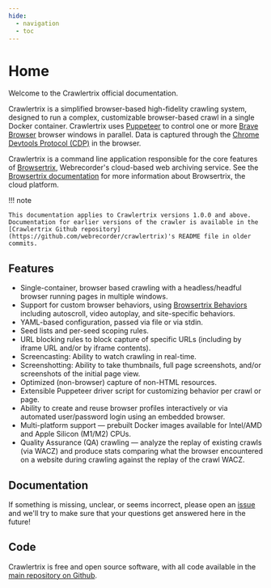 ```yaml
---
hide:
  - navigation
  - toc
---
```


# Home

Welcome to the Crawlertrix official documentation.

Crawlertrix is a simplified browser-based high-fidelity crawling system, designed to run a complex, customizable browser-based crawl in a single Docker container. Crawlertrix uses [Puppeteer](https://github.com/puppeteer/puppeteer) to control one or more [Brave Browser](https://brave.com/) browser windows in parallel. Data is captured through the [Chrome Devtools Protocol (CDP)](https://chromedevtools.github.io/devtools-protocol/) in the browser.

Crawlertrix is a command line application responsible for the core features of [Browsertrix](https://browsertrix.com), Webrecorder's cloud-based web archiving service. See the [Browsertrix documentation](https://docs.browsertrix.cloud/) for more information about Browsertrix, the cloud platform.

!!! note

    This documentation applies to Crawlertrix versions 1.0.0 and above. Documentation for earlier versions of the crawler is available in the [Crawlertrix Github repository](https://github.com/webrecorder/crawlertrix)'s README file in older commits.

## Features

- Single-container, browser based crawling with a headless/headful browser running pages in multiple windows.
- Support for custom browser behaviors, using [Browsertrix Behaviors](https://github.com/webrecorder/browsertrix-behaviors) including autoscroll, video autoplay, and site-specific behaviors.
- YAML-based configuration, passed via file or via stdin.
- Seed lists and per-seed scoping rules.
- URL blocking rules to block capture of specific URLs (including by iframe URL and/or by iframe contents).
- Screencasting: Ability to watch crawling in real-time.
- Screenshotting: Ability to take thumbnails, full page screenshots, and/or screenshots of the initial page view.
- Optimized (non-browser) capture of non-HTML resources.
- Extensible Puppeteer driver script for customizing behavior per crawl or page.
- Ability to create and reuse browser profiles interactively or via automated user/password login using an embedded browser.
- Multi-platform support — prebuilt Docker images available for Intel/AMD and Apple Silicon (M1/M2) CPUs.
- Quality Assurance (QA) crawling — analyze the replay of existing crawls (via WACZ) and produce stats comparing what the browser encountered on a website during crawling against the replay of the crawl WACZ.

## Documentation

If something is missing, unclear, or seems incorrect, please open an [issue](https://github.com/webrecorder/crawlertrix/issues?q=is%3Aissue+is%3Aopen+sort%3Aupdated-desc) and we'll try to make sure that your questions get answered here in the future!

## Code

Crawlertrix is free and open source software, with all code available in the [main repository on Github](https://github.com/webrecorder/crawlertrix).
